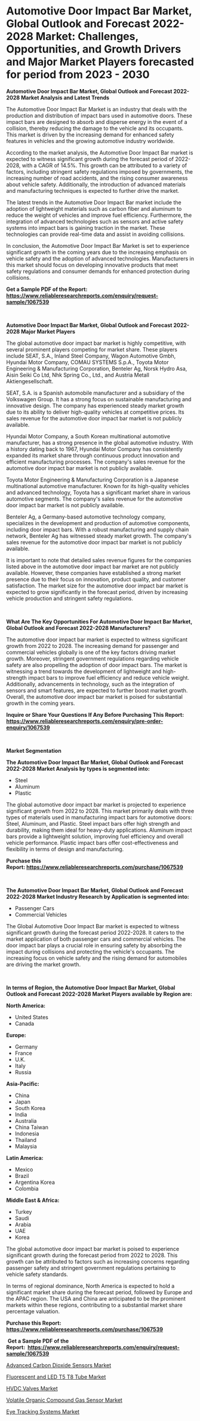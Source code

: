 <p><h1>Automotive Door Impact Bar Market, Global Outlook and Forecast 2022-2028 Market: Challenges, Opportunities, and Growth Drivers and Major Market Players forecasted for period from 2023 - 2030</h1></p><p><strong>Automotive Door Impact Bar Market, Global Outlook and Forecast 2022-2028 Market Analysis and Latest Trends</strong></p>
<p><p>The Automotive Door Impact Bar Market is an industry that deals with the production and distribution of impact bars used in automotive doors. These impact bars are designed to absorb and disperse energy in the event of a collision, thereby reducing the damage to the vehicle and its occupants. This market is driven by the increasing demand for enhanced safety features in vehicles and the growing automotive industry worldwide.</p><p>According to the market analysis, the Automotive Door Impact Bar market is expected to witness significant growth during the forecast period of 2022-2028, with a CAGR of 14.5%. This growth can be attributed to a variety of factors, including stringent safety regulations imposed by governments, the increasing number of road accidents, and the rising consumer awareness about vehicle safety. Additionally, the introduction of advanced materials and manufacturing techniques is expected to further drive the market.</p><p>The latest trends in the Automotive Door Impact Bar market include the adoption of lightweight materials such as carbon fiber and aluminum to reduce the weight of vehicles and improve fuel efficiency. Furthermore, the integration of advanced technologies such as sensors and active safety systems into impact bars is gaining traction in the market. These technologies can provide real-time data and assist in avoiding collisions.</p><p>In conclusion, the Automotive Door Impact Bar Market is set to experience significant growth in the coming years due to the increasing emphasis on vehicle safety and the adoption of advanced technologies. Manufacturers in this market should focus on developing innovative products that meet safety regulations and consumer demands for enhanced protection during collisions.</p></p>
<p><strong>Get a Sample PDF of the Report:&nbsp; <a href="https://www.reliableresearchreports.com/enquiry/request-sample/1067539">https://www.reliableresearchreports.com/enquiry/request-sample/1067539</a></strong></p>
<p>&nbsp;</p>
<p><strong>Automotive Door Impact Bar Market, Global Outlook and Forecast 2022-2028 Major Market Players</strong></p>
<p><p>The global automotive door impact bar market is highly competitive, with several prominent players competing for market share. These players include SEAT, S.A., Inland Steel Company, Wagon Automotive Gmbh, Hyundai Motor Company, COMAU SYSTEMS S.p.A., Toyota Motor Engineering & Manufacturing Corporation, Benteler Ag, Norsk Hydro Asa, Aisin Seiki Co Ltd, Nhk Spring Co., Ltd., and Austria Metall Aktiengesellschaft.</p><p>SEAT, S.A. is a Spanish automobile manufacturer and a subsidiary of the Volkswagen Group. It has a strong focus on sustainable manufacturing and innovative design. The company has experienced steady market growth due to its ability to deliver high-quality vehicles at competitive prices. Its sales revenue for the automotive door impact bar market is not publicly available.</p><p>Hyundai Motor Company, a South Korean multinational automotive manufacturer, has a strong presence in the global automotive industry. With a history dating back to 1967, Hyundai Motor Company has consistently expanded its market share through continuous product innovation and efficient manufacturing processes. The company's sales revenue for the automotive door impact bar market is not publicly available.</p><p>Toyota Motor Engineering & Manufacturing Corporation is a Japanese multinational automotive manufacturer. Known for its high-quality vehicles and advanced technology, Toyota has a significant market share in various automotive segments. The company's sales revenue for the automotive door impact bar market is not publicly available.</p><p>Benteler Ag, a Germany-based automotive technology company, specializes in the development and production of automotive components, including door impact bars. With a robust manufacturing and supply chain network, Benteler Ag has witnessed steady market growth. The company's sales revenue for the automotive door impact bar market is not publicly available.</p><p>It is important to note that detailed sales revenue figures for the companies listed above in the automotive door impact bar market are not publicly available. However, these companies have established a strong market presence due to their focus on innovation, product quality, and customer satisfaction. The market size for the automotive door impact bar market is expected to grow significantly in the forecast period, driven by increasing vehicle production and stringent safety regulations.</p></p>
<p>&nbsp;</p>
<p><strong>What Are The Key Opportunities For Automotive Door Impact Bar Market, Global Outlook and Forecast 2022-2028 Manufacturers?</strong></p>
<p><p>The automotive door impact bar market is expected to witness significant growth from 2022 to 2028. The increasing demand for passenger and commercial vehicles globally is one of the key factors driving market growth. Moreover, stringent government regulations regarding vehicle safety are also propelling the adoption of door impact bars. The market is witnessing a trend towards the development of lightweight and high-strength impact bars to improve fuel efficiency and reduce vehicle weight. Additionally, advancements in technology, such as the integration of sensors and smart features, are expected to further boost market growth. Overall, the automotive door impact bar market is poised for substantial growth in the coming years.</p></p>
<p><strong>Inquire or Share Your Questions If Any Before Purchasing This Report: <a href="https://www.reliableresearchreports.com/enquiry/pre-order-enquiry/1067539">https://www.reliableresearchreports.com/enquiry/pre-order-enquiry/1067539</a></strong></p>
<p>&nbsp;</p>
<p><strong>Market Segmentation</strong></p>
<p><strong>The Automotive Door Impact Bar Market, Global Outlook and Forecast 2022-2028 Market Analysis by types is segmented into:</strong></p>
<p><ul><li>Steel</li><li>Aluminum</li><li>Plastic</li></ul></p>
<p><p>The global automotive door impact bar market is projected to experience significant growth from 2022 to 2028. This market primarily deals with three types of materials used in manufacturing impact bars for automotive doors: Steel, Aluminum, and Plastic. Steel impact bars offer high strength and durability, making them ideal for heavy-duty applications. Aluminum impact bars provide a lightweight solution, improving fuel efficiency and overall vehicle performance. Plastic impact bars offer cost-effectiveness and flexibility in terms of design and manufacturing.</p></p>
<p><strong>Purchase this Report:&nbsp;<a href="https://www.reliableresearchreports.com/purchase/1067539">https://www.reliableresearchreports.com/purchase/1067539</a></strong></p>
<p>&nbsp;</p>
<p><strong>The Automotive Door Impact Bar Market, Global Outlook and Forecast 2022-2028 Market Industry Research by Application is segmented into:</strong></p>
<p><ul><li>Passenger Cars</li><li>Commercial Vehicles</li></ul></p>
<p><p>The Global Automotive Door Impact Bar market is expected to witness significant growth during the forecast period 2022-2028. It caters to the market application of both passenger cars and commercial vehicles. The door impact bar plays a crucial role in ensuring safety by absorbing the impact during collisions and protecting the vehicle's occupants. The increasing focus on vehicle safety and the rising demand for automobiles are driving the market growth.</p></p>
<p>&nbsp;</p>
<p><strong>In terms of Region, the Automotive Door Impact Bar Market, Global Outlook and Forecast 2022-2028 Market Players available by Region are:</strong></p>
<p>
    <p> <strong> North America: </strong>
        <ul>
            <li>United States</li>
            <li>Canada</li>
        </ul>
        </p> 
    <p> <strong> Europe: </strong>
        <ul>
            <li>Germany</li>
            <li>France</li>
            <li>U.K.</li>
            <li>Italy</li>
            <li>Russia</li>
        </ul>
        </p> 
    <p> <strong> Asia-Pacific: </strong>
        <ul>
            <li>China</li>
            <li>Japan</li>
            <li>South Korea</li>
            <li>India</li>
            <li>Australia</li>
            <li>China Taiwan</li>
            <li>Indonesia</li>
            <li>Thailand</li>
            <li>Malaysia</li>
        </ul>
        </p> 
    <p> <strong> Latin America: </strong>
        <ul>
            <li>Mexico</li>
            <li>Brazil</li>
            <li>Argentina Korea</li>
            <li>Colombia</li>
        </ul>
        </p> 
    <p> <strong> Middle East & Africa: </strong>
        <ul>
            <li>Turkey</li>
            <li>Saudi</li>
            <li>Arabia</li>
            <li>UAE</li>
            <li>Korea</li>
        </ul>
    </p>
    </p>
<p><p>The global automotive door impact bar market is poised to experience significant growth during the forecast period from 2022 to 2028. This growth can be attributed to factors such as increasing concerns regarding passenger safety and stringent government regulations pertaining to vehicle safety standards. </p><p>In terms of regional dominance, North America is expected to hold a significant market share during the forecast period, followed by Europe and the APAC region. The USA and China are anticipated to be the prominent markets within these regions, contributing to a substantial market share percentage valuation.</p></p>
<p><strong>Purchase this Report: <a href="https://www.reliableresearchreports.com/purchase/1067539">https://www.reliableresearchreports.com/purchase/1067539</a></strong></p>
<p>&nbsp;<strong>Get a Sample PDF of the Report:&nbsp;&nbsp;<a href="https://www.reliableresearchreports.com/enquiry/request-sample/1067539">https://www.reliableresearchreports.com/enquiry/request-sample/1067539</a></strong></p>
<p><strong></strong></p>
<p><p><a href="https://www.linkedin.com/pulse/advanced-carbon-dioxide-sensors-market-share-amp-new-trends-0jooe/">Advanced Carbon Dioxide Sensors Market</a></p><p><a href="https://www.reportprime.com/fluorescent-and-led-t5-t8-tube-r5751">Fluorescent and LED T5 T8 Tube Market</a></p><p><a href="https://www.reportprime.com/hvdc-valves-r5756">HVDC Valves Market</a></p><p><a href="https://www.linkedin.com/pulse/volatile-organic-compound-gas-sensor-market-research-report-wspee/">Volatile Organic Compound Gas Sensor Market</a></p><p><a href="https://medium.com/@carolclarkson766/eye-tracking-systems-market-size-growth-forecast-2023-2030-ceb5c389a63e">Eye Tracking Systems Market</a></p></p>